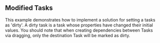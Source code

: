 ## Modified Tasks
This example demonstrates how to implement a solution for setting a tasks as 'dirty'. A dirty task is a task whose properties have changed their initial values. You should note that when creating dependencies between Tasks via dragging, only the destination Task will be marked as dirty.

[//]: <keywords:dirty, initial, dragging>